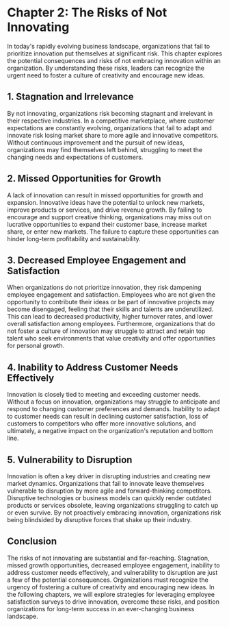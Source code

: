 Chapter 2: The Risks of Not Innovating
======================================

In today's rapidly evolving business landscape, organizations that fail to prioritize innovation put themselves at significant risk. This chapter explores the potential consequences and risks of not embracing innovation within an organization. By understanding these risks, leaders can recognize the urgent need to foster a culture of creativity and encourage new ideas.

**1. Stagnation and Irrelevance**
---------------------------------

By not innovating, organizations risk becoming stagnant and irrelevant in their respective industries. In a competitive marketplace, where customer expectations are constantly evolving, organizations that fail to adapt and innovate risk losing market share to more agile and innovative competitors. Without continuous improvement and the pursuit of new ideas, organizations may find themselves left behind, struggling to meet the changing needs and expectations of customers.

**2. Missed Opportunities for Growth**
--------------------------------------

A lack of innovation can result in missed opportunities for growth and expansion. Innovative ideas have the potential to unlock new markets, improve products or services, and drive revenue growth. By failing to encourage and support creative thinking, organizations may miss out on lucrative opportunities to expand their customer base, increase market share, or enter new markets. The failure to capture these opportunities can hinder long-term profitability and sustainability.

**3. Decreased Employee Engagement and Satisfaction**
-----------------------------------------------------

When organizations do not prioritize innovation, they risk dampening employee engagement and satisfaction. Employees who are not given the opportunity to contribute their ideas or be part of innovative projects may become disengaged, feeling that their skills and talents are underutilized. This can lead to decreased productivity, higher turnover rates, and lower overall satisfaction among employees. Furthermore, organizations that do not foster a culture of innovation may struggle to attract and retain top talent who seek environments that value creativity and offer opportunities for personal growth.

**4. Inability to Address Customer Needs Effectively**
------------------------------------------------------

Innovation is closely tied to meeting and exceeding customer needs. Without a focus on innovation, organizations may struggle to anticipate and respond to changing customer preferences and demands. Inability to adapt to customer needs can result in declining customer satisfaction, loss of customers to competitors who offer more innovative solutions, and ultimately, a negative impact on the organization's reputation and bottom line.

**5. Vulnerability to Disruption**
----------------------------------

Innovation is often a key driver in disrupting industries and creating new market dynamics. Organizations that fail to innovate leave themselves vulnerable to disruption by more agile and forward-thinking competitors. Disruptive technologies or business models can quickly render outdated products or services obsolete, leaving organizations struggling to catch up or even survive. By not proactively embracing innovation, organizations risk being blindsided by disruptive forces that shake up their industry.

**Conclusion**
--------------

The risks of not innovating are substantial and far-reaching. Stagnation, missed growth opportunities, decreased employee engagement, inability to address customer needs effectively, and vulnerability to disruption are just a few of the potential consequences. Organizations must recognize the urgency of fostering a culture of creativity and encouraging new ideas. In the following chapters, we will explore strategies for leveraging employee satisfaction surveys to drive innovation, overcome these risks, and position organizations for long-term success in an ever-changing business landscape.
